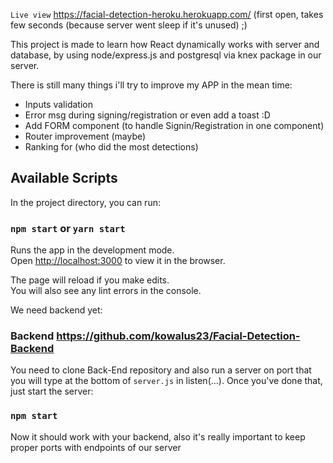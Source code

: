 `Live view` https://facial-detection-heroku.herokuapp.com/ (first open, takes few seconds (because server went sleep if it's unused) ;)

This project is made to learn how React dynamically works with server and database, by using node/express.js and postgresql via knex package in our server.


There is still many things i'll try to improve my APP in the mean time:
* Inputs validation
* Error msg during signing/registration or even add a toast :D
* Add FORM component (to handle Signin/Registration in one component)
* Router improvement (maybe)
* Ranking for (who did the most detections)

## Available Scripts

In the project directory, you can run:

### `npm start` or `yarn start`

Runs the app in the development mode.<br>
Open [http://localhost:3000](http://localhost:3000) to view it in the browser.

The page will reload if you make edits.<br>
You will also see any lint errors in the console.

We need backend yet:
### Backend https://github.com/kowalus23/Facial-Detection-Backend
You need to clone Back-End repository and also run a server on port that you will type at the bottom of `server.js` in listen(...). Once you've done that, just start the server:
### `npm start`
Now it should work with your backend, also it's really important to keep proper ports with endpoints of our server

